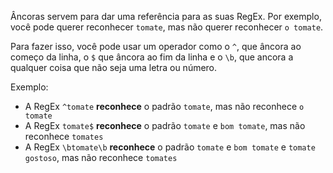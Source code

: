 Âncoras servem para dar uma referência para as suas RegEx. Por exemplo, você pode querer reconhecer `tomate`,
mas não querer reconhecer `o tomate`.

Para fazer isso, você pode usar um operador como o `^`, que âncora ao começo da linha, o `$` que 
âncora ao fim da linha e o `\b`, que ancora a qualquer coisa que não seja uma letra ou número.

Exemplo:
* A RegEx `^tomate` **reconhece** o padrão `tomate`, mas não reconhece `o tomate`
* A RegEx `tomate$` **reconhece** o padrão `tomate` e `bom tomate`, mas não reconhece `tomates`
* A RegEx `\btomate\b` **reconhece** o padrão `tomate` e `bom tomate` e `tomate gostoso`, mas não reconhece `tomates`
